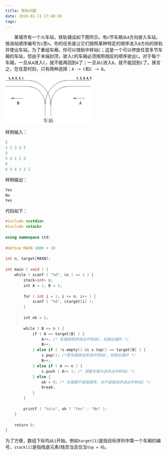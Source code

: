 ```yaml
---
title: 铁轨问题
date: 2019-02-11 17:40:36
tags:
---
```

&emsp;&emsp;某城市有一个火车站，铁轨铺设如下图所示。有`n`节车厢从`A`方向驶入车站，按进站顺序编号为`1`至`n`。你的任务是让它们按照某种特定的顺序进入`B`方向的铁轨并使出车站。为了重组车厢，你可以借助中转站`C`；这是一个可以停放任意多节车厢的车站，但由于末端封顶，驶入`C`的车厢必须按照相反的顺序驶出`C`。对于每个车厢，一旦从`A`进入`C`，就不能再回到`A`了；一旦从`C`进入`B`，就不能回到`C`了。换言之，在任意时刻，只有两种选择：`A -> C`和`C -> B`。

<img src="./铁轨问题/1.png" height="148" width="274">

样例输入：

``` cpp
5
1 2 3 4 5
5
5 4 1 2 3
6
6 5 4 3 2 1
```

样例输出：

``` cpp
Yes
No
Yes
```

代码如下：

``` cpp
#include <cstdio>
#include <stack>
​
using namespace std;
​
#define MAXN 1000 + 10
​
int n, target[MAXN];
​
int main ( void ) {
    while ( scanf ( "%d", &n ) == 1 ) {
        stack<int> s;
        int A = 1, B = 1;
​
        for ( int i = 1; i <= n; i++ ) {
            scanf ( "%d", &target[i] );
        }
​
        int ok = 1;
​
        while ( B <= n ) {
            if ( A == target[B] ) {
                A++; /* 车厢按顺序进出中转站C，则跳出循环 */
                B++;
            } else if ( !s.empty() && s.top() == target[B] ) {
                s.pop(); /*若车厢按逆序进中转站C，则跳出循环 */
                B++;
            } else if ( A <= n ) {
                s.push ( A++ ); /* 调整车厢为逆序出中转站C */
            } else {
                ok = 0; /* 车厢既不是按顺序，也不是按逆序进出中转站C */
                break;
            }
        }
​
        printf ( "%s\n", ok ? "Yes" : "No" );
    }
​
    return 0;
}
```

为了方便，数组下标均从`1`开始。例如`target[1]`是指目标序列中第一个车厢的编号，`stack[1]`是指栈底元素(栈空当且仅当`top = 0`)。